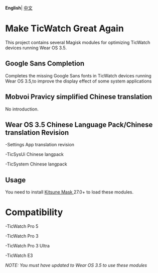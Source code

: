 **English**| [中文](README_ZH.md)

# Make TicWatch Great Again
This project contains several Magisk modules for optimizing TicWatch devices running Wear OS 3.5.
## Google Sans Completion
Completes the missing Google Sans fonts in TicWatch devices running Wear OS 3.5,to improve the display effect of some system applications

## Mobvoi Pravicy simplified Chinese translation
No introduction.

## Wear OS 3.5 Chinese Language Pack/Chinese translation Revision

-Settings App translation revision

-TicSysUi Chinese langpack

-TicSystem Chinese langpack

## Usage
You need to install [Kitsune Mask ](https://github.com/HuskyDG/magisk-files/releases)27.0+ to load these modules.

# Compatibility
-TicWatch Pro 5

-TicWatch Pro 3

-TicWatch Pro 3 Ultra

-TicWatch E3

_NOTE: You must have updated to Wear OS 3.5 to use these modules_

